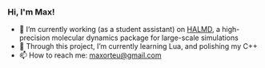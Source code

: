 ### Hi, I'm Max! 

- 🔭 I’m currently working (as a student assistant) on [HALMD](https://halmd.org/), a high-precision molecular dynamics package for large-scale simulations
- 🌱 Through this project, I’m currently learning Lua, and polishing my C++
- 📫 How to reach me: maxorteu@gmail.com
